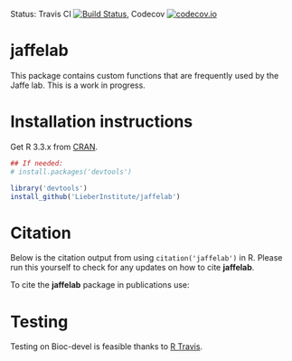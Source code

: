 Status: Travis CI [![Build Status](https://travis-ci.org/LieberInstitute/jaffelab.svg?branch=master)](https://travis-ci.org/LieberInstitute/jaffelab), Codecov [![codecov.io](https://codecov.io/github/LieberInstitute/jaffelab/coverage.svg?branch=master)](https://codecov.io/github/LieberInstitute/jaffelab?branch=master)

jaffelab
========

This package contains custom functions that are frequently used by the Jaffe lab. This is a work in progress.

# Installation instructions

Get R 3.3.x from [CRAN](http://cran.r-project.org/).

```R
## If needed:
# install.packages('devtools')

library('devtools')
install_github('LieberInstitute/jaffelab')
```


# Citation

Below is the citation output from using `citation('jaffelab')` in R. Please 
run this yourself to check for any updates on how to cite __jaffelab__.

To cite the __jaffelab__ package in publications use:

# Testing

Testing on Bioc-devel is feasible thanks to [R Travis](http://docs.travis-ci.com/user/languages/r/).
